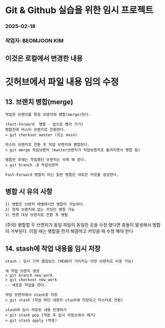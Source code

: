 # Git & Github 실습을 위한 임시 프로젝트 
### 2025-02-18
### 작업자: BEOMJOON KIM

## 이것은 로컬에서 변경한 내용
# 깃허브에서 파일 내용 임의 수정

## 13. 브랜치 병합(merge)
	작업한 브랜치를 특정 브랜치와 병합(merge)한다.

	(Fast-Forward  병합 - 앞으로 빨리 가기)
	병합전에 마스터 브랜치로 전환한다.
	> git checkout master (또는 main)

	마스터 브랜치로 전환 후 작업 브랜치와 병합한다.
	> git merge 작업브랜치 (master브랜치가 작업브랜치로 옮겨지면서 병합 됨)

	병합한 후에는 작업했던 브랜치는 삭제 해 준다. 
	> git branch -D 작업브랜치

	Fast-Forward 병합이 아닌 일반 병합은 새로은 커밋을 생성한다.

	
## 병합 시 유의 사항
	1) 병합은 브랜치 레벨에서만 병합이 가능하다.
	2) 현재 브랜치에 없는 커밋만 병합 가능
	3) 변경 대상 브랜치로 전환 후 병합

(주의) 병합할 두 브랜치가 동일 파일의 동일한 곳을 수정 했다면 충돌이 발생해서 병합이 거부된다. 이럴 때는 병합을 먼저 해결하고 커밋을 재 수정 해야 한다

## 14. stash에 작업 내용을 임시 저장
	stash : 임시 기억 클립보드 (HEAD가 가리키는 어떤 브랜치도 이용 가능)

	새 작업 브랜치 생성
	> git branch new_work
	> git checkout new_work
	-- 새로운 작업을 한다.

	작업 브랜치에서 stash로 저장
	> git stash (작업 하던 내용이 stash에 저장되고 마스터로 전환)

	stash에 임시 저장된 내용 반영하기
	> git stash pop (적용 후 임시 저장소에서 제거)
	> git stash apply (적용)
